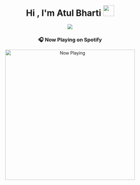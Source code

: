
<h1 align="center"><b>Hi , I'm Atul Bharti </b><img src="https://media.giphy.com/media/hvRJCLFzcasrR4ia7z/giphy.gif" width="35"></h1>
<!--  -->
<p align="center">
<img src="https://readme-typing-svg.herokuapp.com?font=Time+New+Roman&color=cyan&size=25&center=true&vCenter=true&width=600&height=100&lines=Self-taught+Software+Developer,;Computer+Science+Student,;CTF+Newbie,;Active+Learner/Researcher,;Love+to+learn+new+stuffs..<3">

<h3 align="center">🎧 Now Playing on Spotify</h3>
<p align="center">
  <a href="https://open.spotify.com/user/YOUR_SPOTIFY_USERNAME" target="_blank">
    <img src="https://knowaboutatul.vercel.app/api/spotify" alt="Now Playing" width="420" />
  </a>
</p>


</p>
